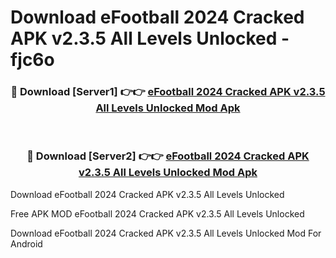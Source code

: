 # Download eFootball 2024 Cracked APK v2.3.5 All Levels Unlocked - fjc6o



<div align="center">
<h3>🔴 Download [Server1] 👉👉 <a href="https://momento.my/?title=eFootball_2024_Cracked_APK_v2.3.5_All_Levels_Unlocked">eFootball 2024 Cracked APK v2.3.5 All Levels Unlocked Mod Apk</a></h3><br>

<h3>🔴 Download [Server2] 👉👉 <a href="https://momento.my/?title=eFootball_2024_Cracked_APK_v2.3.5_All_Levels_Unlocked">eFootball 2024 Cracked APK v2.3.5 All Levels Unlocked Mod Apk</a></h3>
</div>



Download eFootball 2024 Cracked APK v2.3.5 All Levels Unlocked 

Free APK MOD eFootball 2024 Cracked APK v2.3.5 All Levels Unlocked 

Download eFootball 2024 Cracked APK v2.3.5 All Levels Unlocked Mod For Android
